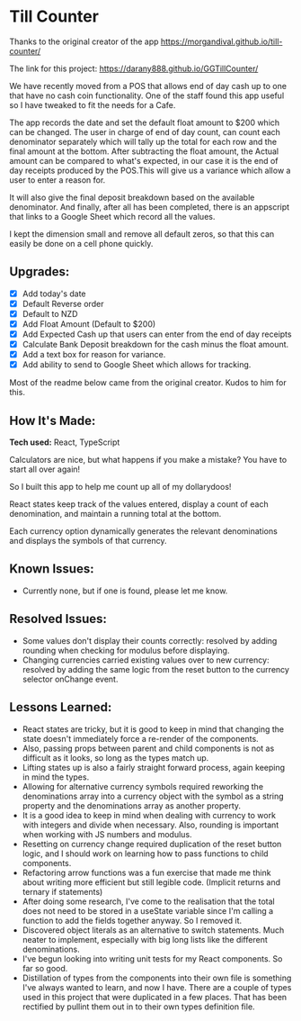 # Till Counter

Thanks to the original creator of the app https://morgandival.github.io/till-counter/

The link for this project: https://darany888.github.io/GGTillCounter/

We have recently moved from a POS that allows end of day cash up to one that have no cash coin functionality. One of the staff found this app useful so I have tweaked to fit the needs for a Cafe.

The app records the date and set the default float amount to $200 which can be changed. 
The user in charge of end of day count, can count each denominator separately which will tally up the total for each row and the final amount at the bottom. After subtracting the float amount, the Actual amount can be compared to what's expected, in our case it is the end of day receipts produced by the POS.This will give us a variance which allow a user to enter a reason for.

It will also give the final deposit breakdown based on the available denominator.
And finally, after all has been completed, there is an appscript that links to a Google Sheet which record all the values.

I kept the dimension small and remove all default zeros, so that this can easily be done on a cell phone quickly.

## Upgrades:

- [x] Add today's date
- [x] Default Reverse order
- [x] Default to NZD
- [x] Add Float Amount (Default to $200)
- [x] Add Expected Cash up that users can enter from the end of day receipts
- [x] Calculate Bank Deposit breakdown for the cash minus the float amount.
- [x] Add a text box for reason for variance.
- [x] Add ability to send to Google Sheet which allows for tracking.

Most of the readme below came from the original creator. Kudos to him for this. 

## How It's Made:

**Tech used:** React, TypeScript

Calculators are nice, but what happens if you make a mistake? You have to start all over again!

So I built this app to help me count up all of my dollarydoos!

React states keep track of the values entered, display a count of each denomination, and maintain a running total at the bottom.

Each currency option dynamically generates the relevant denominations and displays the symbols of that currency.


## Known Issues:

- Currently none, but if one is found, please let me know.

## Resolved Issues:

- Some values don't display their counts correctly: resolved by adding rounding when checking for modulus before displaying.
- Changing currencies carried existing values over to new currency: resolved by adding the same logic from the reset button to the currency selector onChange event.

## Lessons Learned:

- React states are tricky, but it is good to keep in mind that changing the state doesn't immediately force a re-render of the components.
- Also, passing props between parent and child components is not as difficult as it looks, so long as the types match up.
- Lifting states up is also a fairly straight forward process, again keeping in mind the types.
- Allowing for alternative currency symbols required reworking the denominations array into a currency object with the symbol as a string property and the denominations array as another property.
- It is a good idea to keep in mind when dealing with currency to work with integers and divide when necessary. Also, rounding is important when working with JS numbers and modulus.
- Resetting on currency change required duplication of the reset button logic, and I should work on learning how to pass functions to child components.
- Refactoring arrow functions was a fun exercise that made me think about writing more efficient but still legible code. (Implicit returns and ternary if statements)
- After doing some research, I've come to the realisation that the total does not need to be stored in a useState variable since I'm calling a function to add the fields together anyway. So I removed it.
- Discovered object literals as an alternative to switch statements. Much neater to implement, especially with big long lists like the different denominations.
- I've begun looking into writing unit tests for my React components. So far so good.
- Distillation of types from the components into their own file is something I've always wanted to learn, and now I have. There are a couple of types used in this project that were duplicated in a few places. That has been rectified by pullint them out in to their own types definition file.
